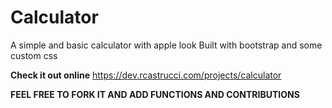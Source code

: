 # Calculator
A simple and basic calculator with apple look
Built with bootstrap and some custom css

**Check it out online**
https://dev.rcastrucci.com/projects/calculator

**FEEL FREE TO FORK IT AND ADD FUNCTIONS AND CONTRIBUTIONS**
